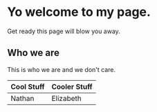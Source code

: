 # Yo welcome to my page.

Get ready this page will  blow you away.

## Who we are

This is who we are and we don't care.

Cool Stuff | Cooler Stuff
---------- | ------------
Nathan | Elizabeth
